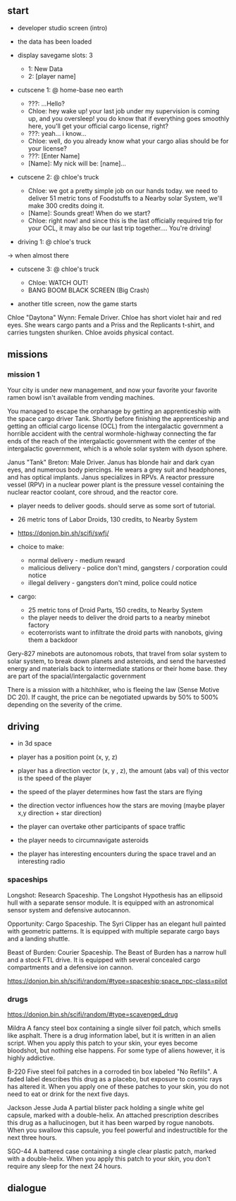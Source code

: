 ## start
- developer studio screen (intro)
- the data has been loaded
- display savegame slots: 3
  - 1: New Data
  - 2: [player name]

- cutscene 1: @ home-base neo earth
  - ???: ...Hello?
  - Chloe: hey wake up! your last job under my supervision is coming up, and you oversleep! you do know that if everything goes smoothly here, you'll get your official cargo license, right?
  - ???: yeah... i know...
  - Chloe: well, do you already know what your cargo alias should be for your license?
  - ???: [Enter Name]
  - [Name]: My nick will be: [name]...

- cutscene 2: @ chloe's truck
  - Chloe: we got a pretty simple job on our hands today. we need to deliver 51 metric tons of Foodstuffs to a Nearby solar System, we'll make 300 credits doing it.
  - [Name]: Sounds great! When do we start?
  - Chloe: right now! and since this is the last officially required trip for your OCL, it may also be our last trip together.... You're driving!

- driving 1: @ chloe's truck

-> when almost there

- cutscene 3: @ chloe's truck
  - Chloe: WATCH OUT!
  - BANG BOOM BLACK SCREEN (Big Crash)

- another title screen, now the game starts



Chloe "Daytona" Wynn: Female Driver. Chloe has short violet hair and red eyes. She wears cargo pants and a Priss and the Replicants t-shirt, and carries tungsten shuriken. Chloe avoids physical contact.

## missions

### mission 1
Your city is under new management, and now your favorite your favorite ramen bowl isn't available from vending machines.

You managed to escape the orphanage by getting an apprenticeship with the space cargo driver Tank. Shortly before finishing the apprenticeship and getting an official cargo license (OCL) from the intergalactic government a horrible accident with the central wormhole-highway connecting the far ends of the reach of the intergalactic government with the center of the intergalactic government, which is a whole solar system with dyson sphere.  

Janus "Tank" Breton: Male Driver. Janus has blonde hair and dark cyan eyes, and numerous body piercings. He wears a grey suit and headphones, and has optical implants. Janus specializes in RPVs. A reactor pressure vessel (RPV) in a nuclear power plant is the pressure vessel containing the nuclear reactor coolant, core shroud, and the reactor core.

- player needs to deliver goods. should serve as some sort of tutorial.
- 26 metric tons of Labor Droids, 130 credits, to Nearby System
- https://donjon.bin.sh/scifi/swfj/

- choice to make:
  - normal delivery - medium reward
  - malicious delivery - police don't mind, gangsters / corporation could notice
  - illegal delivery - gangsters don't mind, police could notice

- cargo:
  - 25 metric tons of Droid Parts, 150 credits, to Nearby System
  - the player needs to deliver the droid parts to a nearby minebot factory
  - ecoterrorists want to infiltrate the droid parts with nanobots, giving them a backdoor


Gery-827
minebots are autonomous robots, that travel from solar system to solar system, to break down planets and asteroids, and send the harvested energy and materials back to intermediate stations or their home base. they are part of the spacial/intergalactic government

There is a mission with a hitchhiker, who is fleeing the law (Sense Motive DC 20). If caught, the price can be negotiated upwards by 50% to 500% depending on the severity of the crime.

## driving

- in 3d space
- player has a position point (x, y, z)
- player has a direction vector (x, y , z), the amount (abs val) of this vector is the speed of the player
- the speed of the player determines how fast the stars are flying
- the direction vector influences how the stars are moving (maybe player x,y direction + star direction)


- the player can overtake other participants of space traffic
- the player needs to circumnavigate asteroids
- the player has interesting encounters during the space travel and an interesting radio

### spaceships

Longshot: Research Spaceship. The Longshot Hypothesis has an ellipsoid hull with a separate sensor module. It is equipped with an astronomical sensor system and defensive autocannon.

Opportunity: Cargo Spaceship. The Syri Clipper has an elegant hull painted with geometric patterns. It is equipped with multiple separate cargo bays and a landing shuttle.

Beast of Burden: Courier Spaceship. The Beast of Burden has a narrow hull and a stock FTL drive. It is equipped with several concealed cargo compartments and a defensive ion cannon.

https://donjon.bin.sh/scifi/random/#type=spaceship;space_npc-class=pilot

### drugs

https://donjon.bin.sh/scifi/random/#type=scavenged_drug

Mildra
A fancy steel box containing a single silver foil patch, which smells like asphalt. There is a drug information label, but it is written in an alien script. When you apply this patch to your skin, your eyes become bloodshot, but nothing else happens. For some type of aliens however, it is highly addictive.

B-220
Five steel foil patches in a corroded tin box labeled "No Refills". A faded label describes this drug as a placebo, but exposure to cosmic rays has altered it. When you apply one of these patches to your skin, you do not need to eat or drink for the next five days.

Jackson Jesse Juda
A partial blister pack holding a single white gel capsule, marked with a double-helix. An attached prescription describes this drug as a hallucinogen, but it has been warped by rogue nanobots. When you swallow this capsule, you feel powerful and indestructible for the next three hours.

SGO-44
A battered case containing a single clear plastic patch, marked with a double-helix. When you apply this patch to your skin, you don't require any sleep for the next 24 hours.

## dialogue
